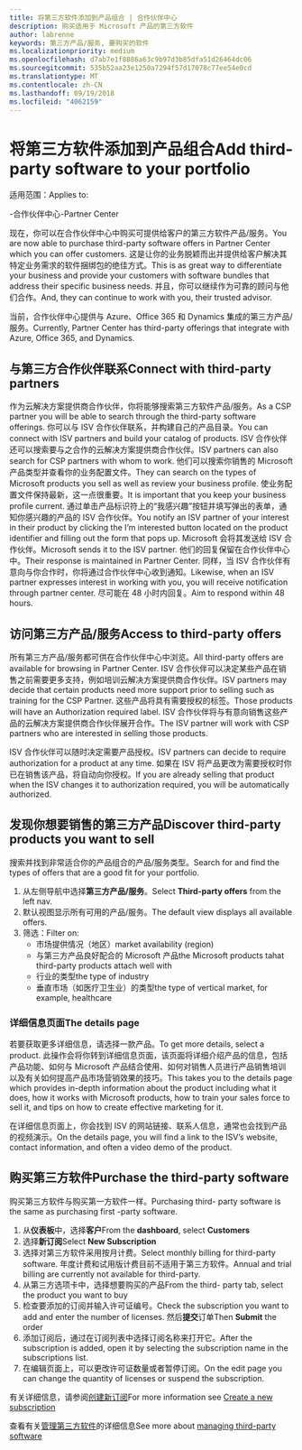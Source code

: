 ```yaml
---
title: 将第三方软件添加到产品组合 | 合作伙伴中心
description: 购买适用于 Microsoft 产品的第三方软件
author: labrenne
keywords: 第三方产品/服务, 要购买的软件
ms.localizationpriority: medium
ms.openlocfilehash: d7ab7e1f8886a63c9b97d3b85dfa51d26464dc06
ms.sourcegitcommit: 535b52aa23e1250a7294f57d17078c77ee54e0cd
ms.translationtype: MT
ms.contentlocale: zh-CN
ms.lasthandoff: 09/19/2018
ms.locfileid: "4062159"
---
```

# <a name="add-third-party-software-to-your-portfolio"></a><span data-ttu-id="c6d09-104">将第三方软件添加到产品组合</span><span class="sxs-lookup"><span data-stu-id="c6d09-104">Add third-party software to your portfolio</span></span>

<span data-ttu-id="c6d09-105">适用范围：</span><span class="sxs-lookup"><span data-stu-id="c6d09-105">Applies to:</span></span>

<span data-ttu-id="c6d09-106">-合作伙伴中心</span><span class="sxs-lookup"><span data-stu-id="c6d09-106">-Partner Center</span></span>

<span data-ttu-id="c6d09-107">现在，你可以在合作伙伴中心中购买可提供给客户的第三方软件产品/服务。</span><span class="sxs-lookup"><span data-stu-id="c6d09-107">You are now able to purchase third-party software offers in Partner Center which you can offer customers.</span></span> <span data-ttu-id="c6d09-108">这是让你的业务脱颖而出并提供给客户解决其特定业务需求的软件捆绑包的绝佳方式。</span><span class="sxs-lookup"><span data-stu-id="c6d09-108">This is as great way to differentiate your business and provide your customers with software bundles that address their specific business needs.</span></span> <span data-ttu-id="c6d09-109">并且，你可以继续作为可靠的顾问与他们合作。</span><span class="sxs-lookup"><span data-stu-id="c6d09-109">And, they can continue to work with you, their trusted advisor.</span></span>

<span data-ttu-id="c6d09-110">当前，合作伙伴中心提供与 Azure、Office 365 和 Dynamics 集成的第三方产品/服务。</span><span class="sxs-lookup"><span data-stu-id="c6d09-110">Currently, Partner Center has third-party offerings that integrate with Azure, Office 365, and Dynamics.</span></span> 

## <a name="connect-with-third-party-partners"></a><span data-ttu-id="c6d09-111">与第三方合作伙伴联系</span><span class="sxs-lookup"><span data-stu-id="c6d09-111">Connect with third-party partners</span></span>
 
<span data-ttu-id="c6d09-112">作为云解决方案提供商合作伙伴，你将能够搜索第三方软件产品/服务。</span><span class="sxs-lookup"><span data-stu-id="c6d09-112">As a CSP partner you will be able to search through the third-party software offerings.</span></span> <span data-ttu-id="c6d09-113">你可以与 ISV 合作伙伴联系，并构建自己的产品目录。</span><span class="sxs-lookup"><span data-stu-id="c6d09-113">You can connect with ISV partners and build your catalog of products.</span></span> <span data-ttu-id="c6d09-114">ISV 合作伙伴还可以搜索要与之合作的云解决方案提供商合作伙伴。</span><span class="sxs-lookup"><span data-stu-id="c6d09-114">ISV partners can also search for CSP partners with whom to work.</span></span> <span data-ttu-id="c6d09-115">他们可以搜索你销售的 Microsoft 产品类型并查看你的业务配置文件。</span><span class="sxs-lookup"><span data-stu-id="c6d09-115">They can search on the types of Microsoft products you sell as well as review your business profile.</span></span> <span data-ttu-id="c6d09-116">使业务配置文件保持最新，这一点很重要。</span><span class="sxs-lookup"><span data-stu-id="c6d09-116">It is important that you keep your business profile current.</span></span> <span data-ttu-id="c6d09-117">通过单击产品标识符上的“我感兴趣”按钮并填写弹出的表单，通知你感兴趣的产品的 ISV 合作伙伴。</span><span class="sxs-lookup"><span data-stu-id="c6d09-117">You notify an ISV partner of your interest in their product by clicking the I’m interested button located on the product identifier and filling out the form that pops up.</span></span> <span data-ttu-id="c6d09-118">Microsoft 会将其发送给 ISV 合作伙伴。</span><span class="sxs-lookup"><span data-stu-id="c6d09-118">Microsoft sends it to the ISV partner.</span></span> <span data-ttu-id="c6d09-119">他们的回复保留在合作伙伴中心中。</span><span class="sxs-lookup"><span data-stu-id="c6d09-119">Their response is maintained in Partner Center.</span></span> <span data-ttu-id="c6d09-120">同样，当 ISV 合作伙伴有意向与你合作时，你将通过合作伙伴中心收到通知。</span><span class="sxs-lookup"><span data-stu-id="c6d09-120">Likewise, when an ISV partner expresses interest in working with you, you will receive notification through partner center.</span></span> <span data-ttu-id="c6d09-121">尽可能在 48 小时内回复。</span><span class="sxs-lookup"><span data-stu-id="c6d09-121">Aim to respond within 48 hours.</span></span>

## <a name="access-to-third-party-offers"></a><span data-ttu-id="c6d09-122">访问第三方产品/服务</span><span class="sxs-lookup"><span data-stu-id="c6d09-122">Access to third-party offers</span></span>

<span data-ttu-id="c6d09-123">所有第三方产品/服务都可供在合作伙伴中心中浏览。</span><span class="sxs-lookup"><span data-stu-id="c6d09-123">All third-party offers are available for browsing in Partner Center.</span></span> <span data-ttu-id="c6d09-124">ISV 合作伙伴可以决定某些产品在销售之前需要更多支持，例如培训云解决方案提供商合作伙伴。</span><span class="sxs-lookup"><span data-stu-id="c6d09-124">ISV partners may decide that certain products need more support prior to selling such as training for the CSP Partner.</span></span> <span data-ttu-id="c6d09-125">这些产品将具有需要授权的标签。</span><span class="sxs-lookup"><span data-stu-id="c6d09-125">Those products will have an Authorization required label.</span></span> <span data-ttu-id="c6d09-126">ISV 合作伙伴将与有意向销售这些产品的云解决方案提供商合作伙伴展开合作。</span><span class="sxs-lookup"><span data-stu-id="c6d09-126">The ISV partner will work with CSP partners who are interested in selling those products.</span></span> 

<span data-ttu-id="c6d09-127">ISV 合作伙伴可以随时决定需要产品授权。</span><span class="sxs-lookup"><span data-stu-id="c6d09-127">ISV partners can decide to require authorization for a product at any time.</span></span> <span data-ttu-id="c6d09-128">如果在 ISV 将产品更改为需要授权时你已在销售该产品，将自动向你授权。</span><span class="sxs-lookup"><span data-stu-id="c6d09-128">If you are already selling that product when the ISV changes it to authorization required, you will be automatically authorized.</span></span>

## <a name="discover-third-party-products-you-want-to-sell"></a><span data-ttu-id="c6d09-129">发现你想要销售的第三方产品</span><span class="sxs-lookup"><span data-stu-id="c6d09-129">Discover third-party products you want to sell</span></span>

<span data-ttu-id="c6d09-130">搜索并找到非常适合你的产品组合的产品/服务类型。</span><span class="sxs-lookup"><span data-stu-id="c6d09-130">Search for and find the types of offers that are a good fit for your portfolio.</span></span> 

1. <span data-ttu-id="c6d09-131">从左侧导航中选择**第三方产品/服务**。</span><span class="sxs-lookup"><span data-stu-id="c6d09-131">Select **Third-party offers** from the left nav.</span></span>
2. <span data-ttu-id="c6d09-132">默认视图显示所有可用的产品/服务。</span><span class="sxs-lookup"><span data-stu-id="c6d09-132">The default view displays all available offers.</span></span>
3. <span data-ttu-id="c6d09-133">筛选：</span><span class="sxs-lookup"><span data-stu-id="c6d09-133">Filter on:</span></span>
    - <span data-ttu-id="c6d09-134">市场提供情况（地区）</span><span class="sxs-lookup"><span data-stu-id="c6d09-134">market availability (region)</span></span>
    - <span data-ttu-id="c6d09-135">与第三方产品良好配合的 Microsoft 产品</span><span class="sxs-lookup"><span data-stu-id="c6d09-135">the Microsoft products tahat third-party products attach well with</span></span>
    - <span data-ttu-id="c6d09-136">行业的类型</span><span class="sxs-lookup"><span data-stu-id="c6d09-136">the type of industry</span></span>
    - <span data-ttu-id="c6d09-137">垂直市场（如医疗卫生业）的类型</span><span class="sxs-lookup"><span data-stu-id="c6d09-137">the type of vertical market, for example, healthcare</span></span>

### <a name="the-details-page"></a><span data-ttu-id="c6d09-138">详细信息页面</span><span class="sxs-lookup"><span data-stu-id="c6d09-138">The details page</span></span>

<span data-ttu-id="c6d09-139">若要获取更多详细信息，请选择一款产品。</span><span class="sxs-lookup"><span data-stu-id="c6d09-139">To get more details, select a product.</span></span> <span data-ttu-id="c6d09-140">此操作会将你转到详细信息页面，该页面将详细介绍产品的信息，包括产品功能、如何与 Microsoft 产品结合使用、如何对销售人员进行产品销售培训以及有关如何提高产品市场营销效果的技巧。</span><span class="sxs-lookup"><span data-stu-id="c6d09-140">This takes you to the details page which provides in-depth information about the product including what it does, how it works with Microsoft products, how to train your sales force to sell it, and tips on how to create effective marketing for it.</span></span>

<span data-ttu-id="c6d09-141">在详细信息页面上，你会找到 ISV 的网站链接、联系人信息，通常也会找到产品的视频演示。</span><span class="sxs-lookup"><span data-stu-id="c6d09-141">On the details page, you will find a link to the ISV’s website, contact information, and often a video demo of the product.</span></span> 

## <a name="purchase-the-third-party-software"></a><span data-ttu-id="c6d09-142">购买第三方软件</span><span class="sxs-lookup"><span data-stu-id="c6d09-142">Purchase the third-party software</span></span>

<span data-ttu-id="c6d09-143">购买第三方软件与购买第一方软件一样。</span><span class="sxs-lookup"><span data-stu-id="c6d09-143">Purchasing third- party software is the same as purchasing first -party software.</span></span> 

1. <span data-ttu-id="c6d09-144">从**仪表板**中，选择**客户**</span><span class="sxs-lookup"><span data-stu-id="c6d09-144">From the **dashboard**, select **Customers**</span></span>
2. <span data-ttu-id="c6d09-145">选择**新订阅**</span><span class="sxs-lookup"><span data-stu-id="c6d09-145">Select **New Subscription**</span></span>
3. <span data-ttu-id="c6d09-146">选择对第三方软件采用按月计费。</span><span class="sxs-lookup"><span data-stu-id="c6d09-146">Select monthly billing for third-party software.</span></span> <span data-ttu-id="c6d09-147">年度计费和试用版计费目前不适用于第三方软件。</span><span class="sxs-lookup"><span data-stu-id="c6d09-147">Annual and trial billing are currently not available for third-party.</span></span>
4. <span data-ttu-id="c6d09-148">从第三方选项卡中，选择想要购买的产品</span><span class="sxs-lookup"><span data-stu-id="c6d09-148">From the third- party tab, select the product you want to buy</span></span>
5. <span data-ttu-id="c6d09-149">检查要添加的订阅并输入许可证编号。</span><span class="sxs-lookup"><span data-stu-id="c6d09-149">Check the subscription you want to add and enter the number of licenses.</span></span> <span data-ttu-id="c6d09-150">然后**提交**订单</span><span class="sxs-lookup"><span data-stu-id="c6d09-150">Then **Submit** the order</span></span>
6. <span data-ttu-id="c6d09-151">添加订阅后，通过在订阅列表中选择订阅名称来打开它。</span><span class="sxs-lookup"><span data-stu-id="c6d09-151">After the subscription is added, open it by selecting the subscription name in the subscriptions list.</span></span>
7. <span data-ttu-id="c6d09-152">在编辑页面上，可以更改许可证数量或者暂停订阅。</span><span class="sxs-lookup"><span data-stu-id="c6d09-152">On the edit page you can change the quantity of licenses or suspend the subscription.</span></span>

<span data-ttu-id="c6d09-153">有关详细信息，请参阅[创建新订阅](create-a-new-subscription.md)</span><span class="sxs-lookup"><span data-stu-id="c6d09-153">For more information see [Create a new subscription](create-a-new-subscription.md)</span></span>

<span data-ttu-id="c6d09-154">查看有关[管理第三方软件](third-party-help.md)的详细信息</span><span class="sxs-lookup"><span data-stu-id="c6d09-154">See more about [managing third-party software](third-party-help.md)</span></span>  